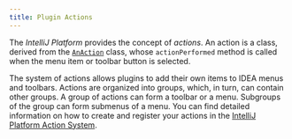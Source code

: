 ```yaml
---
title: Plugin Actions
---
```


The *IntelliJ Platform* provides the concept of _actions_. An action is a class, derived from the [`AnAction`](upsource:///platform/editor-ui-api/src/com/intellij/openapi/actionSystem/AnAction.java) class, whose `actionPerformed` method is called when the menu item or toolbar button is selected.

The system of actions allows plugins to add their own items to IDEA menus and toolbars. Actions are organized into groups, which, in turn, can contain other groups. A group of actions can form a toolbar or a menu. Subgroups of the group can form submenus of a menu. You can find detailed information on how to create and register your actions in the [IntelliJ Platform Action System](/basics/action_system.md).
